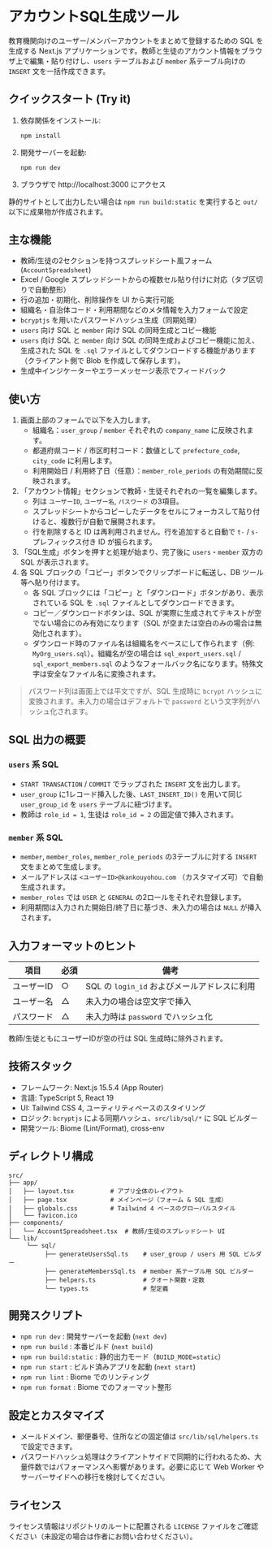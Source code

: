 # アカウントSQL生成ツール

教育機関向けのユーザー/メンバーアカウントをまとめて登録するための SQL を生成する Next.js アプリケーションです。教師と生徒のアカウント情報をブラウザ上で編集・貼り付けし、`users` テーブルおよび `member` 系テーブル向けの `INSERT` 文を一括作成できます。

## クイックスタート (Try it)

1. 依存関係をインストール:
	```bash
	npm install
	```
2. 開発サーバーを起動:
	```bash
	npm run dev
	```
3. ブラウザで http://localhost:3000 にアクセス

静的サイトとして出力したい場合は `npm run build:static` を実行すると `out/` 以下に成果物が作成されます。

## 主な機能

- 教師/生徒の2セクションを持つスプレッドシート風フォーム (`AccountSpreadsheet`)
- Excel / Google スプレッドシートからの複数セル貼り付けに対応（タブ区切りで自動整形）
- 行の追加・初期化、削除操作を UI から実行可能
- 組織名・自治体コード・利用期間などのメタ情報を入力フォームで設定
- `bcryptjs` を用いたパスワードハッシュ生成（同期処理）
- `users` 向け SQL と `member` 向け SQL の同時生成とコピー機能
- `users` 向け SQL と `member` 向け SQL の同時生成およびコピー機能に加え、生成された SQL を `.sql` ファイルとしてダウンロードする機能があります（クライアント側で Blob を作成して保存します）。
- 生成中インジケーターやエラーメッセージ表示でフィードバック

## 使い方

1. 画面上部のフォームで以下を入力します。
	- 組織名：`user_group` / `member` それぞれの `company_name` に反映されます。
	- 都道府県コード / 市区町村コード：数値として `prefecture_code`, `city_code` に利用します。
	- 利用開始日 / 利用終了日（任意）：`member_role_periods` の有効期間に反映されます。
2. 「アカウント情報」セクションで教師・生徒それぞれの一覧を編集します。
	- 列は `ユーザーID`, `ユーザー名`, `パスワード` の3項目。
	- スプレッドシートからコピーしたデータをセルにフォーカスして貼り付けると、複数行が自動で展開されます。
	- 行を削除すると ID は再利用されません。行を追加すると自動で `t-` / `s-` プレフィックス付き ID が振られます。
3. 「SQL生成」ボタンを押すと処理が始まり、完了後に `users`・`member` 双方の SQL が表示されます。
4. 各 SQL ブロックの「コピー」ボタンでクリップボードに転送し、DB ツール等へ貼り付けます。
	- 各 SQL ブロックには「コピー」と「ダウンロード」ボタンがあり、表示されている SQL を `.sql` ファイルとしてダウンロードできます。
	- コピー／ダウンロードボタンは、SQL が実際に生成されてテキストが空でない場合にのみ有効になります（SQL が空または空白のみの場合は無効化されます）。
	- ダウンロード時のファイル名は組織名をベースにして作られます（例: `MyOrg_users.sql`）。組織名が空の場合は `sql_export_users.sql` / `sql_export_members.sql` のようなフォールバック名になります。特殊文字は安全なファイル名に変換されます。

> パスワード列は画面上では平文ですが、SQL 生成時に `bcrypt` ハッシュに変換されます。未入力の場合はデフォルトで `password` という文字列がハッシュ化されます。

## SQL 出力の概要

### `users` 系 SQL
- `START TRANSACTION` / `COMMIT` でラップされた `INSERT` 文を出力します。
- `user_group` に1レコード挿入した後、`LAST_INSERT_ID()` を用いて同じ `user_group_id` を `users` テーブルに紐づけます。
- 教師は `role_id = 1`, 生徒は `role_id = 2` の固定値で挿入されます。

### `member` 系 SQL
- `member`, `member_roles`, `member_role_periods` の3テーブルに対する `INSERT` 文をまとめて生成します。
- メールアドレスは `<ユーザーID>@kankouyohou.com` （カスタマイズ可）で自動生成されます。
- `member_roles` では `USER` と `GENERAL` の2ロールをそれぞれ登録します。
- 利用期間は入力された開始日/終了日に基づき、未入力の場合は `NULL` が挿入されます。

## 入力フォーマットのヒント

| 項目           | 必須 | 備考                                          |
| -------------- | ---- | --------------------------------------------- |
| ユーザーID     | ○    | SQL の `login_id` およびメールアドレスに利用 |
| ユーザー名     | △    | 未入力の場合は空文字で挿入                   |
| パスワード     | △    | 未入力時は `password` でハッシュ化           |

教師/生徒ともにユーザーIDが空の行は SQL 生成時に除外されます。

## 技術スタック

- フレームワーク: Next.js 15.5.4 (App Router)
- 言語: TypeScript 5, React 19
- UI: Tailwind CSS 4, ユーティリティベースのスタイリング
- ロジック: `bcryptjs` による同期ハッシュ、`src/lib/sql/*` に SQL ビルダー
- 開発ツール: Biome (Lint/Format), cross-env

## ディレクトリ構成

```
src/
├── app/
│   ├── layout.tsx          # アプリ全体のレイアウト
│   ├── page.tsx            # メインページ（フォーム & SQL 生成）
│   ├── globals.css         # Tailwind 4 ベースのグローバルスタイル
│   └── favicon.ico
├── components/
│   └── AccountSpreadsheet.tsx  # 教師/生徒のスプレッドシート UI
└── lib/
	 └── sql/
		  ├── generateUsersSql.ts    # user_group / users 用 SQL ビルダー
		  ├── generateMembersSql.ts  # member 系テーブル用 SQL ビルダー
		  ├── helpers.ts             # クオート関数・定数
		  └── types.ts               # 型定義
```

## 開発スクリプト

- `npm run dev` : 開発サーバーを起動 (`next dev`)
- `npm run build` : 本番ビルド (`next build`)
- `npm run build:static` : 静的出力モード（`BUILD_MODE=static`）
- `npm run start` : ビルド済みアプリを起動 (`next start`)
- `npm run lint` : Biome でのリンティング
- `npm run format` : Biome でのフォーマット整形

## 設定とカスタマイズ

- メールドメイン、郵便番号、住所などの固定値は `src/lib/sql/helpers.ts` で設定できます。
- パスワードハッシュ処理はクライアントサイドで同期的に行われるため、大量件数ではパフォーマンスへ影響があります。必要に応じて Web Worker やサーバーサイドへの移行を検討してください。

## ライセンス

ライセンス情報はリポジトリのルートに配置される `LICENSE` ファイルをご確認ください（未設定の場合は作者にお問い合わせください）。

